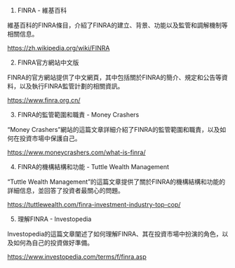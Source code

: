 

1. FINRA - 維基百科

維基百科的FINRA條目，介紹了FINRA的建立、背景、功能以及監管和調解機制等相關信息。

https://zh.wikipedia.org/wiki/FINRA

2. FINRA官方網站中文版

FINRA的官方網站提供了中文網頁，其中包括關於FINRA的簡介、規定和公告等資料，以及執行FINRA監管計劃的相關資訊。

https://www.finra.org.cn/

3. FINRA的監管範圍和職責 - Money Crashers

“Money Crashers”網站的這篇文章詳細介紹了FINRA的監管範圍和職責，以及如何在投資市場中保護自己。

https://www.moneycrashers.com/what-is-finra/

4. FINRA的機構結構和功能 - Tuttle Wealth Management

“Tuttle Wealth Management”的這篇文章提供了關於FINRA的機構結構和功能的詳細信息，並回答了投資者最關心的問題。

https://tuttlewealth.com/finra-investment-industry-top-cop/

5. 理解FINRA - Investopedia

Investopedia的這篇文章闡述了如何理解FINRA、其在投資市場中扮演的角色，以及如何為自己的投資做好準備。

https://www.investopedia.com/terms/f/finra.asp